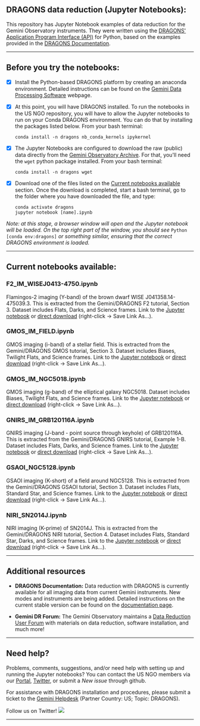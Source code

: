 
## DRAGONS data reduction (Jupyter Notebooks):

This repository has Jupyter Notebook examples of data reduction for the Gemini Observatory instruments. They were written using the [DRAGONS' Application Program Interface (API)](https://dragons-recipe-system-users-manual.readthedocs.io/en/v2.1.1/appendices/full_api_example.html) for Python, based on the examples provided in the [DRAGONS Documentation](https://dragons.readthedocs.io/).

---
## Before you try the notebooks:

- [x] Install the Python-based DRAGONS platform by creating an anaconda environment. Detailed instructions can be found on the [Gemini Data Processing Software](https://www.gemini.edu//observing/phase-iii/understanding-and-processing-data/Data-Processing-Software) webpage.

- [x] At this point, you will have DRAGONS installed. To run the notebooks in the US NGO repository, you will have to allow the Jupyter notebooks to run on your Conda DRAGONS environment. You can do that by installing the packages listed below. From your bash terminal:

   ```
   conda install -n dragons nb_conda_kernels ipykernel
   ```
   
- [x] The Jupyter Notebooks are configured to download the raw (public) data directly from the [Gemini Observatory Archive](https://archive.gemini.edu/searchform). For that, you'll need the `wget` python package installed. From your bash terminal:

   ```
   conda install -n dragons wget
   ```

- [x] Download one of the files listed on the [Current notebooks available](#current-notebooks-available) section. Once the download is completed, start a bash terminal, go to the folder where you have downloaded the file, and type:

   ```
   conda activate dragons
   jupyter notebook [name].ipynb
   ```
   
*Note: at this stage, a browser window will open and the Jupyter notebook will be loaded. On the top right part of the window, you should see* `Python [conda env:dragons]` *or something similar, ensuring that the correct DRAGONS environment is loaded.*

---
## Current notebooks available:

### F2_IM_WISEJ0413-4750.ipynb

Flamingos-2 imaging (Y-band) of the brown dwarf WISE J041358.14-475039.3. This is extracted from the Gemini/DRAGONS F2 tutorial, Section 3. Dataset includes Flats, Darks, and Science frames. Link to the [Jupyter notebook](F2_IM_WISEJ0413-4750.ipynb) or [direct download](https://raw.githubusercontent.com/usngo/DRAGONS/main/F2_IM_WISEJ0413-4750.ipynb) (right-click &#8594; Save Link As...).

### GMOS_IM_FIELD.ipynb

GMOS imaging (i-band) of a stellar field. This is extracted from the Gemini/DRAGONS GMOS tutorial, Section 3. Dataset includes Biases, Twilight Flats, and Science frames. Link to the [Jupyter notebook](GMOS_IM_FIELD.ipynb) or [direct download](https://raw.githubusercontent.com/usngo/DRAGONS/main/GMOS_IM_FIELD.ipynb) (right-click &#8594; Save Link As...).

### GMOS_IM_NGC5018.ipynb

GMOS imaging (g-band) of the elliptical galaxy NGC5018.  Dataset includes Biases, Twilight Flats, and Science frames. Link to the [Jupyter notebook](GMOS_IM_NGC5018.ipynb) or [direct download](https://raw.githubusercontent.com/usngo/DRAGONS/main/GMOS_IM_NGC5018.ipynb) (right-click &#8594; Save Link As...).

### GNIRS_IM_GRB120116A.ipynb

GNIRS imaging (J-band - point source through keyhole) of GRB120116A. This is extracted from the Gemini/DRAGONS GNIRS tutorial, Example 1-B. Dataset includes Flats, Darks, and Science frames. Link to the [Jupyter notebook](GNIRS_IM_GRB120116A.ipynb) or [direct download](https://raw.githubusercontent.com/usngo/DRAGONS/main/GNIRS_IM_GRB120116A.ipynb) (right-click &#8594; Save Link As...).

### GSAOI_NGC5128.ipynb

GSAOI imaging (K-short) of a field around NGC5128. This is extracted from the Gemini/DRAGONS GSAOI tutorial, Section 3. Dataset includes Flats, Standard Star, and Science frames. Link to the [Jupyter notebook](GSAOI_NGC5128.ipynb) or [direct download](https://raw.githubusercontent.com/usngo/DRAGONS/main/GSAOI_NGC5128.ipynb) (right-click &#8594; Save Link As...).

### NIRI_SN2014J.ipynb

NIRI imaging (K-prime) of SN2014J. This is extracted from the Gemini/DRAGONS NIRI tutorial, Section 4. Dataset includes Flats, Standard Star, Darks, and Science frames. Link to the [Jupyter notebook](NIRI_SN2014J.ipynb) or [direct download](https://raw.githubusercontent.com/usngo/DRAGONS/main/NIRI_SN2014J.ipynb) (right-click &#8594; Save Link As...).

---
## Additional resources

- **DRAGONS Documentation:** Data reduction with DRAGONS is currently available for all imaging data from current Gemini instruments. New modes and instruments are being added. Detailed instructions on the current stable version can be found on the [documentation page](https://dragons.readthedocs.io/en/stable/).

- **Gemini DR Forum:** The Gemini Observatory maintains a [Data Reduction User Forum](http://drforum.gemini.edu/) with materials on data reduction, software installation, and much more!

---
## Need help?

Problems, comments, suggestions, and/or need help with setting up and running the Jupyter notebooks? You can contact the US NGO members via our [Portal](http://ast.noao.edu/csdc/usngo), [Twitter](https://twitter.com/usngo), or submit a *New issue* through github.

For assistance with DRAGONS installation and procedures, please submit a ticket to the [Gemini Helpdesk](https://www.gemini.edu/observing/helpdesk/submit-general-helpdesk-request) (Partner Country: US; Topic: DRAGONS).

Follow us on Twitter! <a href="https://twitter.com/usngo" target="_blank"><img src="https://badgen.net/twitter/follow/usngo"></a>

---
